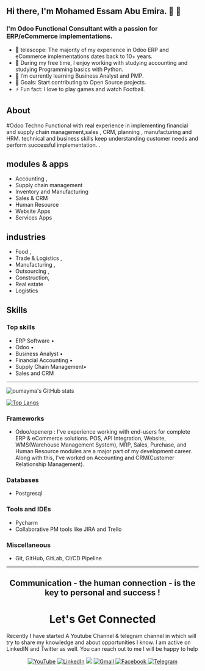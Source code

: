 ## Hi there, I'm Mohamed Essam Abu Emira. 👋 👋
### I'm Odoo Functional Consultant with a passion for ERP/eCommerce implementations.

- 🔭 telescope: The majority of my experience in Odoo ERP and eCommerce implementations dates back to 10+ years.
- 👀 During my free time, I enjoy working with studying accounting and studying Programming basics with Python.
- 🌱 I’m currently learning Business Analyst and PMP.
- 💞️ Goals: Start contributing to Open Source projects.
- ⚡  Fun fact: I love to play games and watch Football.


## About
#Odoo Techno Functional with real experience in implementing financial and  supply chain management,sales , CRM, planning , manufacturing and HRM. technical and business skills keep understanding customer needs and perform successful implementation. .

## modules & apps  
- Accounting , 
- Supply chain management
-  Inventory and Manufacturing
- Sales & CRM
- Human Resource
- Website Apps
- Services Apps


## industries 
- Food , 
- Trade & Logistics , 
- Manufacturing , 
- Outsourcing , 
- Construction, 
- Real estate
- Logistics

## Skills
### Top skills
- ERP Software •
- Odoo • 
- Business Analyst • 
- Financial Accounting •
- Supply Chain Management•
- Sales and CRM


---


![oumayma's GitHub stats](https://github-readme-stats.vercel.app/api?username=mohamedabuemira&show_icons=true&count_private=true)

[linkedin]: https://www.linkedin.com/in/mohamedabuemira

[![Top Langs](https://github-readme-stats.vercel.app/api/top-langs/?username=mohamedabuemira&layout=compact&langs_count=8)](https://github.com/mohamedabuemira/github-readme-stats)





### Frameworks
- Odoo/openerp : I've experience working with end-users for complete ERP & eCommerce solutions. 
POS, API Integration, Website, WMS(Warehouse Management System), MRP, Sales, Purchase, and Human Resource modules are a major part of my development career. Along with this, I've worked on Accounting and CRM(Customer Relationship Management).


### Databases
- Postgresql


### Tools and IDEs
- Pycharm
- Collaborative PM tools like JIRA and Trello

### Miscellaneous
- Git, GitHub, GitLab, CI/CD Pipeline



<hr>
<h2 align="center">Communication - the human connection - is the key to personal and success !</h2>

<h1 align="center">Let's Get Connected</h1>

Recently I have started A Youtube Channel & telegram channel in which will try to share my knowledge and about opportunities I know. I am active on LinkedIN and Twitter as well. You can reach out to me I will be happy to help</p>

<div align="center">
<a  href="https://www.youtube.com/channel/UCRbHttqDCt28Uv7-e18YEjQ" target="_blank"><img alt="YouTube" src="https://img.shields.io/badge/Youtube-%23FF0000.svg?style=for-the-badge&logo=YouTube&logoColor=white" /></a>
<a  href="https://www.linkedin.com/in/abuemira/" target="_blank"><img alt="LinkedIn" src="https://img.shields.io/badge/linkedin%20-%230077B5.svg?&style=for-the-badge&logo=linkedin&logoColor=white" /></a>
<a href="https://twitter.com/MohamedAbuemira" target="_blank"><img src="https://img.shields.io/badge/twitter-%2300acee.svg?&style=for-the-badge&logo=twitter&logoColor=white&alt=twitter" /></a>
<a href="mailto:mohamed.abuemira@gmail.com"><img  alt="Gmail" src="https://img.shields.io/badge/Gmail-D14836?style=for-the-badge&logo=gmail&logoColor=white" />
<a href="https://www.facebook.com/mohamed.abuemira/" target="_blank"><img alt="Facebook" src="https://img.shields.io/badge/Facebook%20-%231877F2.svg?&style=for-the-badge&logo=Facebook&logoColor=white" />
<a  href="https://t.me/mohamedabuemira"><img alt=" Telegram" src="https://img.shields.io/badge/Telegram-2CA5E0?style=for-the-badge&logo=telegram&logoColor=white"></a>

</div>


<!---
mohamedabuemira/abuemira is a ✨ special ✨ repository because its `README.md` (this file) appears on your GitHub profile.
You can click the Preview link to take a look at your changes.
--->
